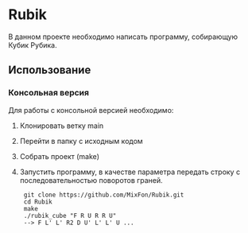 # Rubik
В данном проекте необходимо написать программу, собирающую Кубик Рубика.

## Использование

### Консольная версия

Для работы с консольной версией необходимо:

1. Клонировать ветку main
2. Перейти в папку с исходным кодом
3. Собрать проект (make)
4. Запустить программу, в качестве параметра передать строку с последовательностью поворотов граней.

        git clone https://github.com/MixFon/Rubik.git
        cd Rubik
        make
        ./rubik_cube "F R U R R U"
        --> F L' L' R2 D U' L' L' U ...
